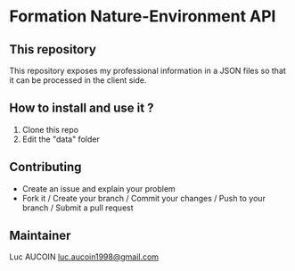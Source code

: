 # Formation Nature-Environment API

## This repository

This repository exposes my professional information in a JSON files so that it can be processed in the client side.

## How to install and use it ?

1. Clone this repo
2. Edit the "data" folder

## Contributing

* Create an issue and explain your problem
* Fork it / Create your branch / Commit your changes / Push to your branch / Submit a pull request

## Maintainer

Luc AUCOIN <luc.aucoin1998@gmail.com>